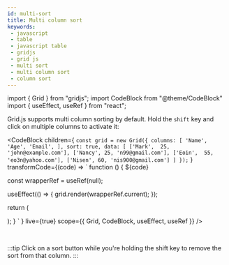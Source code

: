 ```yaml
---
id: multi-sort
title: Multi column sort
keywords:
 - javascript
 - table
 - javascript table
 - gridjs
 - grid js
 - multi sort
 - multi column sort
 - column sort
---
```


import { Grid } from "gridjs";
import CodeBlock from "@theme/CodeBlock"
import { useEffect, useRef } from "react";

Grid.js supports multi column sorting by default. Hold the `shift` key and click on multiple columns to activate it:

<CodeBlock children={
`
const grid = new Grid({
  columns: [
    'Name',
    'Age',
    'Email',
  ],
  sort: true,
  data: [
    ['Mark',  25, 'john@example.com'],
    ['Nancy', 25, 'n99@gmail.com'],
    ['Eoin',  55, 'eo3n@yahoo.com'],
    ['Nisen', 60, 'nis900@gmail.com']
  ]
});
`
}
 transformCode={(code) => 
`
function () {
  ${code}
 
  const wrapperRef = useRef(null);
   
  useEffect(() => {
    grid.render(wrapperRef.current);
  });
  
  return (
    <div ref={wrapperRef} />
  );
}
`
} live={true} scope={{ Grid, CodeBlock, useEffect, useRef }} />

<br/>

:::tip
Click on a sort button while you're holding the shift key to remove the sort from that column.
:::
